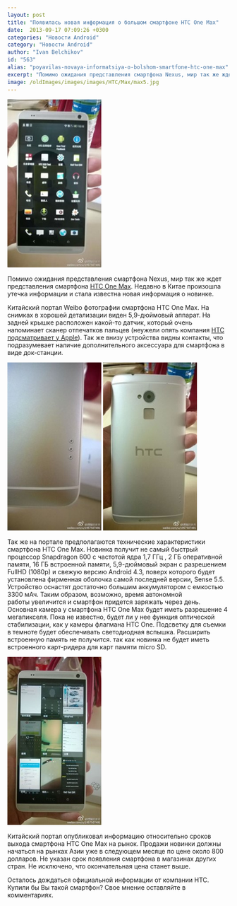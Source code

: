 ```yaml
---
layout: post
title: "Появилась новая информация о большом смартфоне HTC One Max"
date:  2013-09-17 07:09:26 +0300
categories: "Новости Android"
category: "Новости Android"
author: "Ivan Belchikov"
id: "563"
alias: "poyavilas-novaya-informatsiya-o-bolshom-smartfone-htc-one-max"
excerpt: "Помимо ожидания представления смартфона Nexus, мир так же ждет представления смартфона HTC One Max. Недавно в Китае произошла утечка информации и стала известна новая информация о новинке."
image: /oldImages/images/images/HTC/Max/max5.jpg
---
```

<img src="/oldImages/images/images/HTC/Max/max5.jpg" alt="HTC One Max" />

Помимо ожидания представления смартфона Nexus, мир так же ждет представления смартфона <a href="index.php?option=com_content&amp;view=article&amp;id=501&amp;catid=8&amp;Itemid=102">HTC One Max</a>. Недавно в Китае произошла утечка информации и стала известна новая информация о новинке.


Китайский портал Weibo фотографии смартфона HTC One Max. На снимках в хорошей детализации виден 5,9-дюймовый аппарат. На задней крышке расположен какой-то датчик, который очень напоминает сканер отпечатков пальцев (неужели опять компания <a href="index.php?option=com_content&amp;view=article&amp;id=558&amp;catid=8&amp;Itemid=102">HTC подсматривает у Apple</a>). Так же внизу устройства видны контакты, что подразумевает наличие дополнительного аксессуара для смартфона в виде док-станции. 

<img src="/oldImages/images/images/HTC/Max/htc-one-max_china-2.jpg" alt="Датчик на HTC One Max" /> <img src="/oldImages/images/images/HTC/Max/htc-one-max_china-4.jpg" alt="Задняя стенка HTC One Max" />

Так же на портале предполагаются технические характеристики смартфона HTC One Max. Новинка получит не самый быстрый процессор Snapdragon 600 с частотой ядра 1,7 ГГц , 2 ГБ оперативной памяти, 16 ГБ встроенной памяти, 5,9-дюймовый экран с разрешением FullHD (1080p) и свежую версию Android 4.3, поверх которого будет установлена фирменная оболочка самой последней версии, Sense 5.5. Устройство оснастят достаточно большим аккумулятором с емкостью 3300 мАч. Таким образом, возможно, время автономной работы увеличится и смартфон придется заряжать через день. Основная камера у смартфона HTC One Мax будет иметь разрешение 4 мегапикселя. Пока не известно, будет ли у нее функция оптической стабилизации, как у камеры флагмана HTC One. Подсветку для съемки в темноте будет обеспечивать светодиодная вспышка. Расширить встроенную память не получится. так как новинка не будет иметь встроенного карт-ридера для карт памяти micro SD.

<img src="/oldImages/images/images/HTC/Max/htc-one-max_china-3.jpg" alt="Экран HTC One Max" />

Китайский портал опубликовал информацию относительно сроков выхода смартфона HTC One Max на рынок. Продажи новинки должны начаться на рынках Азии уже в следующем месяце по цене около 800 долларов. Не указан срок появления смартфона в магазинах других стран. Не исключено, что окончательная цена станет выше.

Осталось дождаться официальной информации от компании HTC. Купили бы Вы такой смартфон? Свое мнение оставляйте в комментариях.

 

 
